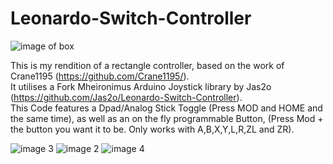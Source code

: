 # Leonardo-Switch-Controller
![image of box](/images/%2BIMG_8785.JPG)  
  
  
This is my rendition of a rectangle controller, based on the work of Crane1195 (https://github.com/Crane1195/).  
It utilises a Fork Mheironimus Arduino Joystick library by Jas2o (https://github.com/Jas2o/Leonardo-Switch-Controller).  
  This Code features a Dpad/Analog Stick Toggle (Press MOD and HOME and the same time), as well as an on the fly programmable Button,
  (Press Mod + the button you want it to be. Only works with A,B,X,Y,L,R,ZL and ZR).  
    
    
![image 3](/images/%2BIMG_8796.JPG)
![image 2](/images/+IMG_8805.JPG)
![image 4](/images/%2B.JPG)
